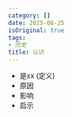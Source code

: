 ```yaml
---
category: []
date: 2025-06-25
isOriginal: true
tags:
- 历史
title: 认识
---
```

- 是xx (定义)
- 原因
- 影响
- 启示